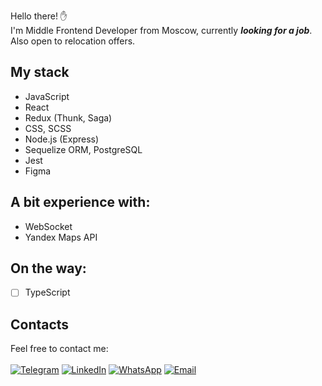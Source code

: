 Hello there! ✋<br>
I'm Middle Frontend Developer from Moscow, currently ***looking for a job***.<br>
Also open to relocation offers.

## My stack
* JavaScript
* React
* Redux (Thunk, Saga)
* CSS, SCSS
* Node.js (Express)
* Sequelize ORM, PostgreSQL
* Jest
* Figma

## A bit experience with:
* WebSocket
* Yandex Maps API

## On the way:
* [ ] TypeScript

## Contacts
Feel free to contact me:<br><br>
[![Telegram](https://img.shields.io/badge/-Telegram-blue?color=0088cc&logo=telegram&logoColor=white)](https://t.me/zzzookie)
[![LinkedIn](https://img.shields.io/badge/-LinkedIn-blue?color=0077b5&logo=linkedin&logoColor=white)](https://www.linkedin.com/in/ivan-shulgin/)
[![WhatsApp](https://img.shields.io/badge/-WhatsApp-green?color=075e54&logo=whatsapp&logoColor=white)](https://api.whatsapp.com/send?phone=79167978400)
[![Email](https://img.shields.io/badge/-Email-red?color=ea4335&logo=gmail&logoColor=white)](mailto:iushulgin@gmail.com)
